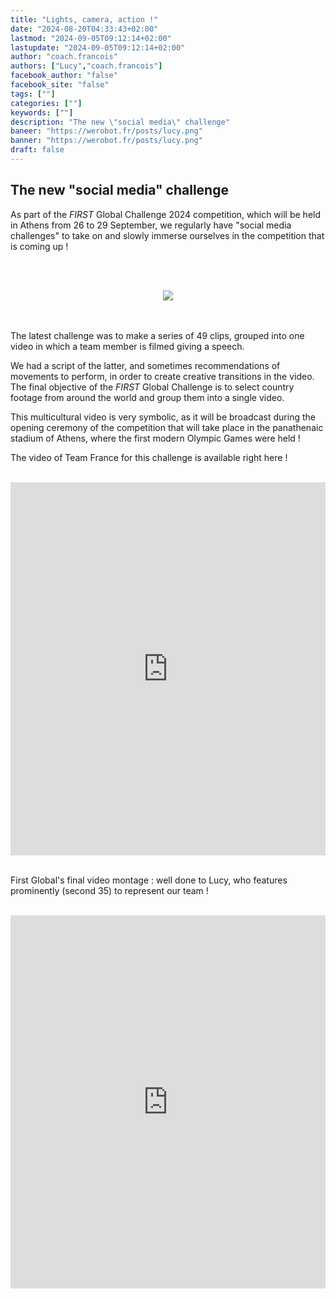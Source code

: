 ```yaml
---
title: "Lights, camera, action !"
date: "2024-08-20T04:33:43+02:00"
lastmod: "2024-09-05T09:12:14+02:00"
lastupdate: "2024-09-05T09:12:14+02:00"
author: "coach.francois"
authors: ["Lucy","coach.francois"]
facebook_author: "false"
facebook_site: "false"
tags: [""]
categories: [""]
keywords: [""]
description: "The new \"social media\" challenge"
baneer: "https://werobot.fr/posts/lucy.png"
banner: "https://werobot.fr/posts/lucy.png"
draft: false
---
```

## The new "social media" challenge

As part of the *FIRST* Global Challenge 2024 competition, which will be held in Athens from 26 to 29 September, we regularly have "social media challenges" to take on and slowly immerse ourselves in the competition that is coming up !

<br><br>
<center>
<div style="width: 100%">
<img src="https://werobot.fr/posts/athens.jpg">
</div>
</center>
<br><br>

The latest challenge was to make a series of 49 clips, grouped into one video in which a team member is filmed giving a speech.

We had a script of the latter, and sometimes recommendations of movements to perform, in order to create creative transitions in the video. The final objective of the *FIRST* Global Challenge is to select country footage from around the world and group them into a single video.

This multicultural video is very symbolic, as it will be broadcast during the opening ceremony of the competition that will take place in the panathenaic stadium of Athens, where the first modern Olympic Games were held !

The video of Team France for this challenge is available right here !

<br>
<iframe class="youtube-player" width="100%" height="597" src="https://www.youtube.com/embed/OVZCUkU1EyY?
version=3&amp;rel=1&amp;showsearch=0&amp;showinfo=1&amp;iv_load_policy=1&amp;fs=1&amp;hl=fr-FR&amp;autohide=2&amp;wmode=transparent" allowfullscreen="true" style="border:0;" sandbox="allow-scripts allow-same-origin allow-popups allow-presentation allow-popups-to-escape-sandbox"></iframe>
<br><br>

First Global's final video montage : well done to Lucy, who features prominently (second 35) to represent our team !

<br>
<iframe class="youtube-player" width="100%" height="597" src="https://www.youtube.com/embed/Eq8memzlpM4?
version=3&amp;rel=1&amp;showsearch=0&amp;showinfo=1&amp;iv_load_policy=1&amp;fs=1&amp;hl=fr-FR&amp;autohide=2&amp;wmode=transparent" allowfullscreen="true" style="border:0;" sandbox="allow-scripts allow-same-origin allow-popups allow-presentation allow-popups-to-escape-sandbox"></iframe>




